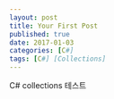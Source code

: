 ```yaml
---
layout: post
title: Your First Post
published: true
date: 2017-01-03
categories: [C#]
tags: [C#] [Collections]
---
```


C\# collections
테스트
